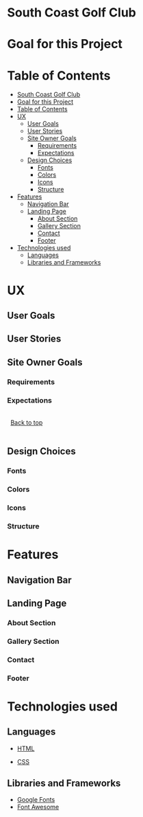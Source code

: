 # South Coast Golf Club

# Goal for this Project

# Table of Contents

- [South Coast Golf Club](#south-coast-golf-club)
- [Goal for this Project](#goal-for-this-project)
- [Table of Contents](#table-of-contents)
- [UX](#ux)
  - [User Goals](#user-goals)
  - [User Stories](#user-stories)
  - [Site Owner Goals](#site-owner-goals)
    - [Requirements](#requirements)
    - [Expectations](#expectations)
  - [Design Choices](#design-choices)
    - [Fonts](#fonts)
    - [Colors](#colors)
    - [Icons](#icons)
    - [Structure](#structure)
- [Features](#features)
  - [Navigation Bar](#navigation-bar)
  - [Landing Page](#landing-page)
    - [About Section](#about-section)
    - [Gallery Section](#gallery-section)
    - [Contact](#contact)
    - [Footer](#footer)
- [Technologies used](#technologies-used)
  - [Languages](#languages)
  - [Libraries and Frameworks](#libraries-and-frameworks)
    
# UX

## User Goals



## User Stories


## Site Owner Goals

### Requirements


### Expectations


\
&nbsp;
[Back to top](#table-of-contents)
\
&nbsp;

## Design Choices

### Fonts

### Colors

### Icons

### Structure


# Features

## Navigation Bar

## Landing Page

### About Section

### Gallery Section

### Contact 


### Footer


# Technologies used

## Languages

  * [HTML](https://developer.mozilla.org/en-US/docs/Web/HTML "HTML")
- [CSS](https://developer.mozilla.org/en-US/docs/Web/CSS "CSS")
  
## Libraries and Frameworks
  * [Google Fonts](https://fonts.google.com/ "Google Fonts")
  * [Font Awesome](https://fontawesome.com/search "Font Awesome")



